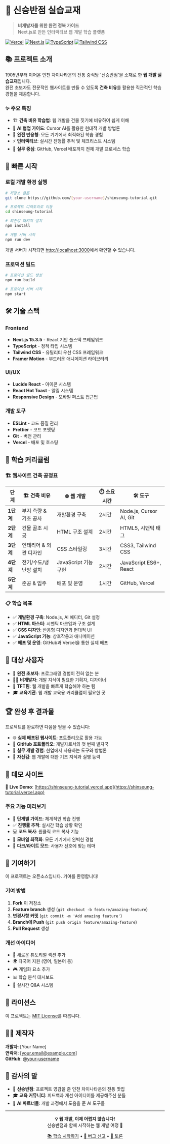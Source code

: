 # 🍜 신승반점 실습교재

> **비개발자를 위한 완전 정복 가이드**  
> Next.js로 만든 인터랙티브 웹 개발 학습 플랫폼

[![Vercel](https://img.shields.io/badge/Deployed%20on-Vercel-000000?style=for-the-badge&logo=vercel)](https://shinseung-tutorial.vercel.app)
[![Next.js](https://img.shields.io/badge/Next.js-15.3.5-000000?style=for-the-badge&logo=next.js)](https://nextjs.org/)
[![TypeScript](https://img.shields.io/badge/TypeScript-5-3178C6?style=for-the-badge&logo=typescript)](https://www.typescriptlang.org/)
[![Tailwind CSS](https://img.shields.io/badge/Tailwind%20CSS-4-06B6D4?style=for-the-badge&logo=tailwindcss)](https://tailwindcss.com/)

## 📚 프로젝트 소개

1905년부터 이어온 인천 차이나타운의 전통 중식당 '신승반점'을 소재로 한 **웹 개발 실습교재**입니다.  
완전 초보자도 전문적인 웹사이트를 만들 수 있도록 **건축 비유**를 활용한 직관적인 학습 경험을 제공합니다.

### ✨ 주요 특징

- 🏗️ **건축 비유 학습법**: 웹 개발을 건물 짓기에 비유하여 쉽게 이해
- 🤖 **AI 협업 가이드**: Cursor AI를 활용한 현대적 개발 방법론
- 📱 **완전 반응형**: 모든 기기에서 최적화된 학습 경험
- ⚡ **인터랙티브**: 실시간 진행률 추적 및 체크리스트 시스템
- 🎯 **실무 중심**: GitHub, Vercel 배포까지 전체 개발 프로세스 학습

## 🚀 빠른 시작

### 로컬 개발 환경 실행

```bash
# 저장소 클론
git clone https://github.com/[your-username]/shinseung-tutorial.git

# 프로젝트 디렉토리로 이동
cd shinseung-tutorial

# 의존성 패키지 설치
npm install

# 개발 서버 시작
npm run dev
```

개발 서버가 시작되면 [http://localhost:3000](http://localhost:3000)에서 확인할 수 있습니다.

### 프로덕션 빌드

```bash
# 프로덕션 빌드 생성
npm run build

# 프로덕션 서버 시작
npm start
```

## 🛠️ 기술 스택

### Frontend
- **Next.js 15.3.5** - React 기반 풀스택 프레임워크
- **TypeScript** - 정적 타입 시스템
- **Tailwind CSS** - 유틸리티 우선 CSS 프레임워크
- **Framer Motion** - 부드러운 애니메이션 라이브러리

### UI/UX
- **Lucide React** - 아이콘 시스템
- **React Hot Toast** - 알림 시스템
- **Responsive Design** - 모바일 퍼스트 접근법

### 개발 도구
- **ESLint** - 코드 품질 관리
- **Prettier** - 코드 포맷팅
- **Git** - 버전 관리
- **Vercel** - 배포 및 호스팅

## 📖 학습 커리큘럼

### 🏗️ 웹사이트 건축 공정표

| 단계 | 🏗️ 건축 비유 | 🌐 웹 개발 | ⏱️ 소요시간 | 🛠️ 도구 |
|------|-------------|-----------|-----------|-------------|
| **1단계** | 부지 측량 & 기초 공사 | 개발환경 구축 | 2시간 | Node.js, Cursor AI, Git |
| **2단계** | 건물 골조 시공 | HTML 구조 설계 | 2시간 | HTML5, 시맨틱 태그 |
| **3단계** | 인테리어 & 외관 디자인 | CSS 스타일링 | 3시간 | CSS3, Tailwind CSS |
| **4단계** | 전기/수도/냉난방 설치 | JavaScript 기능 구현 | 2시간 | JavaScript ES6+, React |
| **5단계** | 준공 & 입주 | 배포 및 운영 | 1시간 | GitHub, Vercel |

### 📋 학습 목표

- ✅ **개발환경 구축**: Node.js, AI 에디터, Git 설정
- ✅ **HTML 마스터**: 시맨틱 마크업과 구조 설계
- ✅ **CSS 디자인**: 반응형 디자인과 현대적 UI
- ✅ **JavaScript 기능**: 상호작용과 애니메이션
- ✅ **배포 및 운영**: GitHub과 Vercel을 통한 실제 배포

## 🎯 대상 사용자

- 🔰 **완전 초보자**: 프로그래밍 경험이 전혀 없는 분
- 👨‍💼 **비개발자**: 개발 지식이 필요한 기획자, 디자이너
- 🏢 **TFT팀**: 웹 개발을 빠르게 학습해야 하는 팀
- 🎓 **교육기관**: 웹 개발 교육용 커리큘럼이 필요한 곳

## 🏆 완성 후 결과물

프로젝트를 완료하면 다음을 얻을 수 있습니다:

- 🌐 **실제 배포된 웹사이트**: 포트폴리오로 활용 가능
- 💼 **GitHub 포트폴리오**: 개발자로서의 첫 번째 발자국
- 🧠 **실무 개발 경험**: 현업에서 사용하는 도구와 방법론
- 🎯 **자신감**: 웹 개발에 대한 기초 지식과 실행 능력

## 📱 데모 사이트

🚀 **Live Demo**: [https://shinseung-tutorial.vercel.app](https://shinseung-tutorial.vercel.app)

### 주요 기능 미리보기

- 📖 **단계별 가이드**: 체계적인 학습 진행
- ✅ **진행률 추적**: 실시간 학습 상황 확인
- 💻 **코드 복사**: 원클릭 코드 복사 기능
- 📱 **모바일 최적화**: 모든 기기에서 완벽한 경험
- 🎨 **다크/라이트 모드**: 사용자 선호에 맞는 테마

## 🤝 기여하기

이 프로젝트는 오픈소스입니다. 기여를 환영합니다!

### 기여 방법

1. **Fork** 이 저장소
2. **Feature branch** 생성 (`git checkout -b feature/amazing-feature`)
3. **변경사항 커밋** (`git commit -m 'Add amazing feature'`)
4. **Branch에 Push** (`git push origin feature/amazing-feature`)
5. **Pull Request** 생성

### 개선 아이디어

- 📝 새로운 튜토리얼 섹션 추가
- 🌍 다국어 지원 (영어, 일본어 등)
- 🎮 게임화 요소 추가
- 📊 학습 분석 대시보드
- 💬 실시간 Q&A 시스템

## 📄 라이선스

이 프로젝트는 [MIT License](LICENSE)를 따릅니다.

## 👨‍💻 제작자

**개발자**: [Your Name]  
**연락처**: [your.email@example.com]  
**GitHub**: [@your-username](https://github.com/your-username)

## 🙏 감사의 말

- 🍜 **신승반점**: 프로젝트 영감을 준 인천 차이나타운의 전통 맛집
- 🎓 **교육 커뮤니티**: 피드백과 개선 아이디어를 제공해주신 분들
- 🤖 **AI 파트너들**: 개발 과정에서 도움을 준 AI 도구들

---

<p align="center">
  <strong>💡 웹 개발, 이제 어렵지 않습니다!</strong><br>
  신승반점과 함께 시작하는 웹 개발 여정 🚀
</p>

<p align="center">
  <a href="https://shinseung-tutorial.vercel.app">📚 학습 시작하기</a> •
  <a href="https://github.com/your-username/shinseung-tutorial/issues">🐛 버그 신고</a> •
  <a href="https://github.com/your-username/shinseung-tutorial/discussions">💬 토론</a>
</p>
